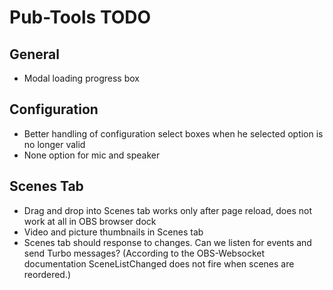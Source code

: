 # Pub-Tools TODO

## General

* Modal loading progress box

## Configuration

* Better handling of configuration select boxes when he selected option is
  no longer valid
* None option for mic and speaker

## Scenes Tab

* Drag and drop into Scenes tab works only after page reload, does not work at
  all in OBS browser dock
* Video and picture thumbnails in Scenes tab
* Scenes tab should response to changes. Can we listen for events and send
  Turbo messages? (According to the OBS-Websocket documentation
  SceneListChanged does not fire when scenes are reordered.)

